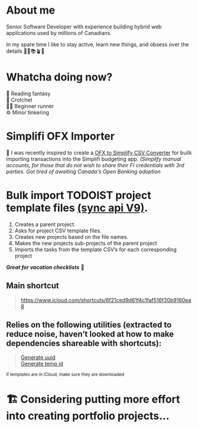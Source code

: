 # About me

Senior Software Developer with experience building hybrid web applications used by millions of Canadians.

In my spare time I like to stay active, learn new things, and obsess over the details 🏃‍♂️📚🪴🥐

# Whatcha doing now?
📖 Reading fantasy<br>
🧶 Crotchet<br>
🏃‍♂️ Beginner runner<br>
⚙️ Minor tinkering<br>


# Simplifi OFX Importer
🔭 I was recently inspired to create a [OFX to Simplify CSV Converter](https://github.com/pointdexter3/simplifi-csv-formatter) for builk importing transactions into the Simplifi budgeting app.
<i>(Simplify manual accounts, for those that do not wish to share their FI credentials with 3rd parties. Got tired of awaiting Canada's Open Banking adoption</i>

# Bulk import TODOIST project template files [(sync api V9)](https://developer.todoist.com/sync/v9/#overview).

1. Creates a parent project.
2. Asks for project CSV template files.
3. Creates new projects based on the file names. 
4. Makes the new projects sub-projects of the parent project
5. Imports the tasks from the template CSV’s for each corresponding project


***Great for vacation checklists*** 🥰

## Main shortcut
> https://www.icloud.com/shortcuts/6f21ced9d61f4c1faf516f30b9160ea8

## Relies on the following utilities (extracted to reduce noise, haven’t looked at how to make dependencies shareable with shortcuts):
> [Generate uuid](https://www.icloud.com/shortcuts/c58fe8d7739b47f8b3fa8cd5d9744eae)<br>
> [Generate temp id](https://www.icloud.com/shortcuts/c3095a21e16544ae9e039dd149f7f23c)

<sub> if templates are in iCloud, make sure they are downloaded</sub>

# 🏗️ Considering putting more effort into creating portfolio projects...


<!--
**pointdexter3/pointdexter3** is a ✨ _special_ ✨ repository because its `README.md` (this file) appears on your GitHub profile.

Here are some ideas to get you started:

- 🔭 I’m currently working on ...
- 🌱 I’m currently learning ...
- 👯 I’m looking to collaborate on ...
- 🤔 I’m looking for help with ...
- 💬 Ask me about ...
- 📫 How to reach me: ...
- 😄 Pronouns: ...
- ⚡ Fun fact: ...
-->
